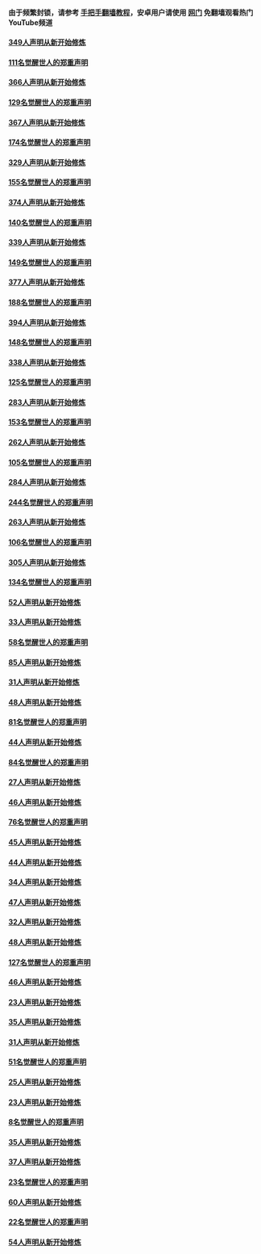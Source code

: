 #### 由于频繁封锁，请参考 [手把手翻墙教程](https://github.com/gfw-breaker/guides/wiki/)，安卓用户请使用 [网门](https://github.com/gfw-breaker/nogfw/blob/master/dl.md?t=06151401) 免翻墙观看热门YouTube频道 

#### [349人声明从新开始修炼](../pages/91/426969.md?t=06151401) 

#### [111名觉醒世人的郑重声明](../pages/91/426968.md?t=06151401) 

#### [366人声明从新开始修炼](../pages/91/426737.md?t=06151401) 

#### [129名觉醒世人的郑重声明](../pages/91/426736.md?t=06151401) 

#### [367人声明从新开始修炼](../pages/91/426421.md?t=06151401) 

#### [174名觉醒世人的郑重声明](../pages/91/426420.md?t=06151401) 

#### [329人声明从新开始修炼](../pages/91/426139.md?t=06151401) 

#### [155名觉醒世人的郑重声明](../pages/91/426138.md?t=06151401) 

#### [374人声明从新开始修炼](../pages/91/425811.md?t=06151401) 

#### [140名觉醒世人的郑重声明](../pages/91/425810.md?t=06151401) 

#### [339人声明从新开始修炼](../pages/91/425690.md?t=06151401) 

#### [149名觉醒世人的郑重声明](../pages/91/425689.md?t=06151401) 

#### [377人声明从新开始修炼](../pages/91/424867.md?t=06151401) 

#### [188名觉醒世人的郑重声明](../pages/91/424866.md?t=06151401) 

#### [394人声明从新开始修炼](../pages/91/423914.md?t=06151401) 

#### [148名觉醒世人的郑重声明](../pages/91/423913.md?t=06151401) 

#### [338人声明从新开始修炼](../pages/91/423540.md?t=06151401) 

#### [125名觉醒世人的郑重声明](../pages/91/423539.md?t=06151401) 

#### [283人声明从新开始修炼](../pages/91/423296.md?t=06151401) 

#### [153名觉醒世人的郑重声明](../pages/91/423295.md?t=06151401) 

#### [262人声明从新开始修炼](../pages/91/423004.md?t=06151401) 

#### [105名觉醒世人的郑重声明](../pages/91/423003.md?t=06151401) 

#### [284人声明从新开始修炼](../pages/91/422707.md?t=06151401) 

#### [244名觉醒世人的郑重声明](../pages/91/422706.md?t=06151401) 

#### [263人声明从新开始修炼](../pages/91/422553.md?t=06151401) 

#### [106名觉醒世人的郑重声明](../pages/91/422552.md?t=06151401) 

#### [305人声明从新开始修炼](../pages/91/422153.md?t=06151401) 

#### [134名觉醒世人的郑重声明](../pages/91/422152.md?t=06151401) 

#### [52人声明从新开始修炼](../pages/91/421846.md?t=06151401) 

#### [33人声明从新开始修炼](../pages/91/421804.md?t=06151401) 

#### [58名觉醒世人的郑重声明](../pages/91/421845.md?t=06151401) 

#### [85人声明从新开始修炼](../pages/91/421769.md?t=06151401) 

#### [31人声明从新开始修炼](../pages/91/421763.md?t=06151401) 

#### [48人声明从新开始修炼](../pages/91/421605.md?t=06151401) 

#### [81名觉醒世人的郑重声明](../pages/91/421656.md?t=06151401) 

#### [44人声明从新开始修炼](../pages/91/421544.md?t=06151401) 

#### [84名觉醒世人的郑重声明](../pages/91/421543.md?t=06151401) 

#### [27人声明从新开始修炼](../pages/91/421465.md?t=06151401) 

#### [46人声明从新开始修炼](../pages/91/421454.md?t=06151401) 

#### [76名觉醒世人的郑重声明](../pages/91/421453.md?t=06151401) 

#### [45人声明从新开始修炼](../pages/91/421452.md?t=06151401) 

#### [44人声明从新开始修炼](../pages/91/421422.md?t=06151401) 

#### [34人声明从新开始修炼](../pages/91/421322.md?t=06151401) 

#### [47人声明从新开始修炼](../pages/91/421264.md?t=06151401) 

#### [32人声明从新开始修炼](../pages/91/421225.md?t=06151401) 

#### [48人声明从新开始修炼](../pages/91/421202.md?t=06151401) 

#### [127名觉醒世人的郑重声明](../pages/91/421224.md?t=06151401) 

#### [46人声明从新开始修炼](../pages/91/421203.md?t=06151401) 

#### [23人声明从新开始修炼](../pages/91/421138.md?t=06151401) 

#### [35人声明从新开始修炼](../pages/91/421122.md?t=06151401) 

#### [31人声明从新开始修炼](../pages/91/421081.md?t=06151401) 

#### [51名觉醒世人的郑重声明](../pages/91/421080.md?t=06151401) 

#### [25人声明从新开始修炼](../pages/91/421020.md?t=06151401) 

#### [23人声明从新开始修炼](../pages/91/420884.md?t=06151401) 

#### [8名觉醒世人的郑重声明](../pages/91/420883.md?t=06151401) 

#### [35人声明从新开始修炼](../pages/91/420809.md?t=06151401) 

#### [37人声明从新开始修炼](../pages/91/420766.md?t=06151401) 

#### [23名觉醒世人的郑重声明](../pages/91/420765.md?t=06151401) 

#### [60人声明从新开始修炼](../pages/91/420727.md?t=06151401) 

#### [22名觉醒世人的郑重声明](../pages/91/420726.md?t=06151401) 

#### [54人声明从新开始修炼](../pages/91/420529.md?t=06151401) 

